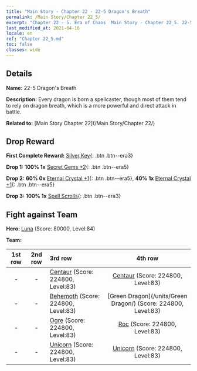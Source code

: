 ```yaml
---
title: "Main Story - Chapter 22 - 22-5 Dragon's Breath"
permalink: /Main Story/Chapter 22_5/
excerpt: "Chapter 22 - 5. Era of Chaos  Main Story - Chapter 22_5. 22-5 Dragon's Breath"
last_modified_at: 2021-04-16
locale: en
ref: "Chapter 22_5.md"
toc: false
classes: wide
---
```


## Details

 **Name:** 22-5 Dragon's Breath

 **Description:** Every dragon is born a spellcaster, though most of them tend to rely on dragon breath, which is a more powerful and direct attack in battle.

 **Related to:** [Main Story Chapter 22](/Main Story/Chapter 22/)

## Drop Reward

 **First Complete Reward:** [Silver Key](/Items/con_693/){: .btn .btn--era3}

 **Drop 1:** **100% 1x** [Secret Gems +2](/Items/mat_79/){: .btn .btn--era5}

 **Drop 2:** **60% 0x** [Eternal Crystal +1](/Items/mat_73/){: .btn .btn--era5}, **40% 1x** [Eternal Crystal +1](/Items/mat_73/){: .btn .btn--era5}

 **Drop 3:** **100% 1x** [Spell Scrolls](/Items/con_694/){: .btn .btn--era3}


## Fight against Team
 **Hero:** [Luna](/heroes/Luna/) (Score: 80000, Level:84)

 **Team:**


  | 1st row | 2nd row | 3rd row | 4th row |
  |:----:|:----:|:----|:----:|
  | - | - | [Centaur](/units/Centaur/) (Score: 224800, Level:83)  | [Centaur](/units/Centaur/) (Score: 224800, Level:83)  |
  | - | - | [Behemoth](/units/Behemoth/) (Score: 224800, Level:83)  | [Green Dragon](/units/Green Dragon/) (Score: 224800, Level:83)  |
  | - | - | [Ogre](/units/Ogre/) (Score: 224800, Level:83)  | [Roc](/units/Roc/) (Score: 224800, Level:83)  |
  | - | - | [Unicorn](/units/Unicorn/) (Score: 224800, Level:83)  | [Unicorn](/units/Unicorn/) (Score: 224800, Level:83)  |


